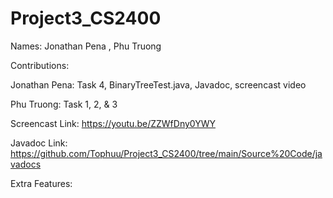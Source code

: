 # Project3_CS2400

Names: Jonathan Pena , Phu Truong

Contributions:

Jonathan Pena: Task 4, BinaryTreeTest.java, Javadoc, screencast video

Phu Truong: Task 1, 2, & 3

Screencast Link: https://youtu.be/ZZWfDny0YWY 

Javadoc Link: https://github.com/Tophuu/Project3_CS2400/tree/main/Source%20Code/javadocs 

Extra Features:
